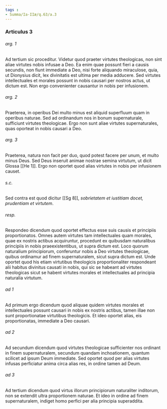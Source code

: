 ```yaml
---
tags : 
- Summa/Ia-IIæ/q.63/a.3
---
```


### Articulus 3

###### arg. 1
Ad tertium sic proceditur. Videtur quod praeter virtutes theologicas, non sint aliae virtutes nobis infusae a Deo. Ea enim quae possunt fieri a causis secundis, non fiunt immediate a Deo, nisi forte aliquando miraculose, quia, ut Dionysius dicit, lex divinitatis est ultima per media adducere. Sed virtutes intellectuales et morales possunt in nobis causari per nostros actus, ut dictum est. Non ergo convenienter causantur in nobis per infusionem.

###### arg. 2
Praeterea, in operibus Dei multo minus est aliquid superfluum quam in operibus naturae. Sed ad ordinandum nos in bonum supernaturale, sufficiunt virtutes theologicae. Ergo non sunt aliae virtutes supernaturales, quas oporteat in nobis causari a Deo.

###### arg. 3
Praeterea, natura non facit per duo, quod potest facere per unum, et multo minus Deus. Sed Deus inseruit animae nostrae semina virtutum, ut dicit Glossa [[He 1]]. Ergo non oportet quod alias virtutes in nobis per infusionem causet.

###### s.c.
Sed contra est quod dicitur [[Sg 8]], *sobrietatem et iustitiam docet, prudentiam et virtutem*.

###### resp.
Respondeo dicendum quod oportet effectus esse suis causis et principiis proportionatos. Omnes autem virtutes tam intellectuales quam morales, quae ex nostris actibus acquiruntur, procedunt ex quibusdam naturalibus principiis in nobis praeexistentibus, ut supra dictum est. Loco quorum naturalium principiorum, conferuntur nobis a Deo virtutes theologicae, quibus ordinamur ad finem supernaturalem, sicut supra dictum est. Unde oportet quod his etiam virtutibus theologicis proportionaliter respondeant alii habitus divinitus causati in nobis, qui sic se habeant ad virtutes theologicas sicut se habent virtutes morales et intellectuales ad principia naturalia virtutum.

###### ad 1
Ad primum ergo dicendum quod aliquae quidem virtutes morales et intellectuales possunt causari in nobis ex nostris actibus, tamen illae non sunt proportionatae virtutibus theologicis. Et ideo oportet alias, eis proportionatas, immediate a Deo causari.

###### ad 2
Ad secundum dicendum quod virtutes theologicae sufficienter nos ordinant in finem supernaturalem, secundum quandam inchoationem, quantum scilicet ad ipsum Deum immediate. Sed oportet quod per alias virtutes infusas perficiatur anima circa alias res, in ordine tamen ad Deum.

###### ad 3
Ad tertium dicendum quod virtus illorum principiorum naturaliter inditorum, non se extendit ultra proportionem naturae. Et ideo in ordine ad finem supernaturalem, indiget homo perfici per alia principia superaddita.

